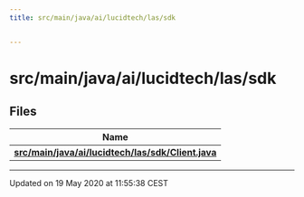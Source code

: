 ```yaml
---
title: src/main/java/ai/lucidtech/las/sdk


---
```


# src/main/java/ai/lucidtech/las/sdk






## Files

| Name           |
| -------------- |
| **[src/main/java/ai/lucidtech/las/sdk/Client.java](Files/_client_8java.md#file-client.java)**  |

















-------------------------------

Updated on 19 May 2020 at 11:55:38 CEST
